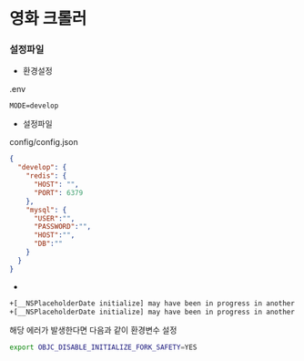 # 영화 크롤러

### 설정파일 

* 환경설정

.env

```
MODE=develop
```

* 설정파일


config/config.json

```json
{
  "develop": {
    "redis": {
      "HOST": "",
      "PORT": 6379
    },
    "mysql": {
      "USER":"",
      "PASSWORD":"",
      "HOST":"",
      "DB":""
    }
  }
}
```

* 

```sh
+[__NSPlaceholderDate initialize] may have been in progress in another thread when fork() was called.
+[__NSPlaceholderDate initialize] may have been in progress in another thread when fork() was called. We cannot safely call it or ignore it in the fork() child process. Crashing instead. Set a breakpoint on objc_initializeAfterForkError to debug.
```

해당 에러가 발생한다면 다음과 같이 환경변수 설정

```sh
export OBJC_DISABLE_INITIALIZE_FORK_SAFETY=YES
```